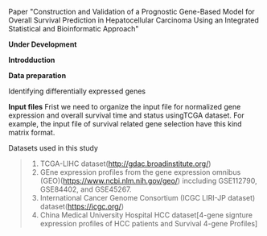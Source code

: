 Paper "Construction and Validation of a Prognostic Gene-Based Model for Overall Survival Prediction in Hepatocellular Carcinoma Using an Integrated Statistical and Bioinformatic Approach"


****Under Development****

**Introdduction** 


**Data preparation**

Identifying differentially expressed genes 

**Input files**
Frist we need to organize the input file for normalized gene expression and overall survival time and status usingTCGA dataset. For example, the input file of survival related gene selection have this kind matrix format.

Datasets used in this study
> 1) TCGA-LIHC dataset(http://gdac.broadinstitute.org/)
> 2) GEne expression profiles from the gene expression omnibus (GEO)(https://www.ncbi.nlm.nih.gov/geo/) inccluding GSE112790, GSE84402, and GSE45267.
> 3) International Cancer Genome Consortium (ICGC LIRI-JP dataset) dataset(https://icgc.org/)
> 4) China Medical University Hospital HCC dataset[4-gene signture expression profiles of HCC patients and Survival 4-gene Profiles]




